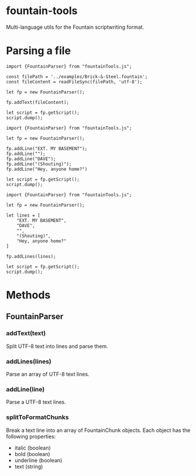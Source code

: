 # fountain-tools
 Multi-language utils for the Fountain scriptwriting format.


# Parsing a file
```
import {FountainParser} from "fountainTools.js";

const filePath = '../examples/Brick-&-Steel.fountain';
const fileContent = readFileSync(filePath, 'utf-8');

let fp = new FountainParser();

fp.addText(fileContent);

let script = fp.getScript();
script.dump();
```

```
import {FountainParser} from "fountainTools.js";

let fp = new FountainParser();

fp.addLine("EXT. MY BASEMENT");
fp.addLine("");
fp.addLine("DAVE");
fp.addLine("(Shouting)");
fp.addLine("Hey, anyone home?")

let script = fp.getScript();
script.dump();
```

```
import {FountainParser} from "fountainTools.js";

let fp = new FountainParser();

let lines = [
    "EXT. MY BASEMENT",
    "DAVE",
    "",
    "(Shouting)",
    "Hey, anyone home?"
]

fp.addLines(lines);

let script = fp.getScript();
script.dump();
```

# Methods
## FountainParser
### addText(text)
Split UTF-8 text into lines and parse them.

### addLines(lines)
Parse an array of UTF-8 text lines.

### addLine(line)
Parse a UTF-8 text lines.

### splitToFormatChunks
Break a text line into an array of FountainChunk objects. Each object has the following properties:
* italic (boolean)
* bold (boolean)
* underline (boolean)
* text (string)